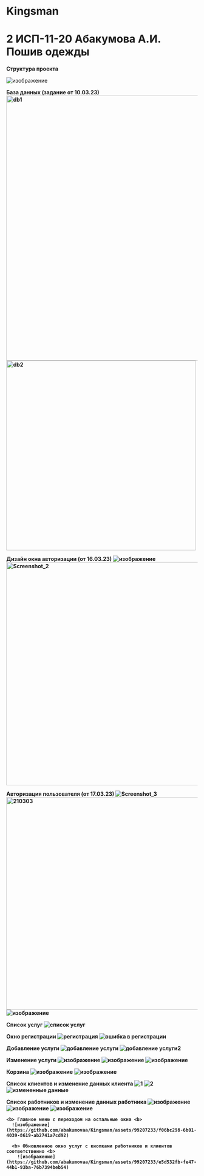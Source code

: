 # Kingsman

<h1> 2 ИСП-11-20 Абакумова А.И. Пошив одежды </h1>

<b> Структура проекта </b>

![изображение](https://user-images.githubusercontent.com/99207233/224033488-ea847227-b949-4ff1-8ddd-6dbcffbd1627.png)

<b> База данных (задание от 10.03.23) <b>
<img width="697" alt="db1" src="https://user-images.githubusercontent.com/99207233/225830638-1a4d878b-7aea-4eeb-918f-bc4f5f84447f.png">
<img width="499" alt="db2" src="https://user-images.githubusercontent.com/99207233/225830644-3f2a5a77-0a64-4ac5-8c04-a4a29eeb5d87.png">


<b> Дизайн окна авторизации (от 16.03.23) <b>
![изображение](https://user-images.githubusercontent.com/99207233/229746769-da22355c-f519-4e48-91e0-24a65aedc4f3.png)
<img width="587" alt="Screenshot_2" src="https://user-images.githubusercontent.com/99207233/225826176-e46c0c12-b41e-46c1-973f-3eb200f7ef66.png">

<b> Авторизация пользователя (от 17.03.23) <b>
![Screenshot_3](https://user-images.githubusercontent.com/99207233/226527475-696a9a23-f0a1-40c6-9c28-fee45b8ecf65.jpg)
<img width="559" alt="210303" src="https://user-images.githubusercontent.com/99207233/226527091-ccac4d19-e5e5-4367-872f-9491c077eca0.png">
![изображение](https://user-images.githubusercontent.com/99207233/226528810-08af9a29-35db-40a5-b5f5-5b4f183c1caf.png)

<b> Список услуг <b>
![список услуг](https://user-images.githubusercontent.com/99207233/229744743-aa141551-3512-42ba-a1f8-bb6f562aa351.jpg)


<b> Окно регистрации <b>
![регистрация](https://user-images.githubusercontent.com/99207233/229744705-c9a9f856-d338-49f3-bf44-0c11fe4dc40a.jpg)
![ошибка в регистрации](https://user-images.githubusercontent.com/99207233/229651629-6e019409-f7f2-425c-a0ff-0ee04b81f062.jpg)

<b> Добавление услуги <b>
![добавление услуги](https://user-images.githubusercontent.com/99207233/230501506-242298a0-b3b0-492c-b2ee-70328608840b.jpg)
![добавление услуги2](https://user-images.githubusercontent.com/99207233/230501511-631694e2-b3a4-4b68-9e01-1d1f5d5ba3c2.jpg)
  
<b> Изменение услуги <b>
  ![изображение](https://user-images.githubusercontent.com/99207233/236017144-ef6da4cf-4129-494a-bcb8-11e51eaf493f.png)
![изображение](https://user-images.githubusercontent.com/99207233/236017246-4c940048-ca3f-47ed-98c1-0434f16877e7.png)
![изображение](https://user-images.githubusercontent.com/99207233/236017297-46fdfd3c-1b31-42f9-b504-b3aa5d2a5c0f.png)

<b> Корзина <b>
  ![изображение](https://user-images.githubusercontent.com/99207233/236017438-105b1ec2-e8f2-40b0-be75-d5ba89c75aa9.png)
![изображение](https://user-images.githubusercontent.com/99207233/236017564-d8a92726-294d-49f2-a4bd-60720b0519a6.png)

  <b> Список клиентов и изменение данных клиента <b>
![1](https://github.com/abakumovaa/Kingsman/assets/99207233/e3c5a6dd-a516-499f-a8a2-c69ce01b97cd)
![2](https://github.com/abakumovaa/Kingsman/assets/99207233/2c1bb1a3-2990-4390-b0ed-df284531e683)
 ![измененные данные](https://github.com/abakumovaa/Kingsman/assets/99207233/2896c1c7-1915-4b2b-9bd0-6b84e450720a)

  <b> Список работников и изменение данных работника <b>
    ![изображение](https://github.com/abakumovaa/Kingsman/assets/99207233/7e177324-4778-4644-86b2-79e3b8d70ac9)
    ![изображение](https://github.com/abakumovaa/Kingsman/assets/99207233/eaeafa22-4a0c-4041-a680-5d4d7c6b64bf)
    ![изображение](https://github.com/abakumovaa/Kingsman/assets/99207233/20cc3ae5-c2e4-490c-8389-88a5211a0681)
    
    <b> Главное меню с переходом на остальные окна <b>
      ![изображение](https://github.com/abakumovaa/Kingsman/assets/99207233/f06bc298-6b01-4039-8619-ab2741a7cd92)
      
      <b> Обновленное окно услуг с кнопками работников и клиентов соответственно <b>
        ![изображение](https://github.com/abakumovaa/Kingsman/assets/99207233/e5d532fb-fe47-44b1-93ba-76b7394beb54)

  
